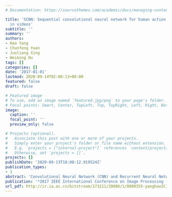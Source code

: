 ```yaml
---
# Documentation: https://sourcethemes.com/academic/docs/managing-content/

title: 'SCNN: Sequential convolutional neural network for human action recognition
  in videos'
subtitle: ''
summary: ''
authors:
- Hao Yang
- Chunfeng Yuan
- Junliang Xing
- Weiming Hu
tags: []
categories: []
date: '2017-01-01'
lastmod: 2020-09-14T02:08:13+08:00
featured: false
draft: false

# Featured image
# To use, add an image named `featured.jpg/png` to your page's folder.
# Focal points: Smart, Center, TopLeft, Top, TopRight, Left, Right, BottomLeft, Bottom, BottomRight.
image:
  caption: ''
  focal_point: ''
  preview_only: false

# Projects (optional).
#   Associate this post with one or more of your projects.
#   Simply enter your project's folder or file name without extension.
#   E.g. `projects = ["internal-project"]` references `content/project/deep-learning/index.md`.
#   Otherwise, set `projects = []`.
projects: []
publishDate: '2020-09-13T18:08:12.919524Z'
publication_types:
- 1
abstract: 'Convolutional Neural Network (CNN) and Recurrent Neural Network (RNN) are two typical kinds of neural networks. While CNN models have achieved great success on image recognition due to their strong abilities in abstracting spatial information from multiple levels, RNN models have not achieved significant progress in video analyzing tasks (e.g. action recognition), although RNN can inherently model temporal dependencies from videos. In this work, we propose a Sequential Convolutional Neural Network, denoted as SCNN, to extract effective spatial-temporal features from videos, thus incorporating the strengths of both convolutional operation and recurrent operation. Our SCNN model extends RNN to directly process feature maps, rather than vectors flattened from feature maps, to keep spatial structures of the inputs. It replaces the full connections of RNN with convolutional connections to decrease parameter numbers, computational cost, and over-fitting risk. Moreover, we introduce asymmetric convolutional layers into SCNN to reduce parameter numbers and computational cost further. Our final SCNN deep architecture used for action recognition achieves very good performances on two challenging benchmarks, UCF-101 and HMDB-51, outperforming many state-of-the-art methods.'
publication: '*2017 IEEE International Conference on Image Processing (ICIP)*'
url_pdf: http://ir.ia.ac.cn/bitstream/173211/20086/1/0000355-yanghaoICIP2017.pdf
---
```

